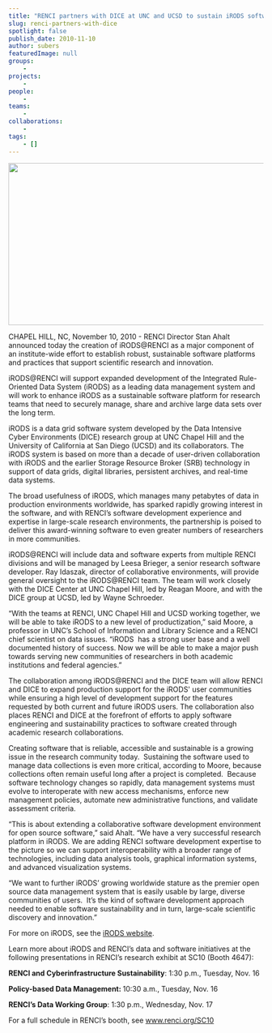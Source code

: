 ```yaml
---
title: "RENCI partners with DICE at UNC and UCSD to sustain iRODS software"
slug: renci-partners-with-dice
spotlight: false
publish_date: 2010-11-10
author: subers
featuredImage: null
groups:
    - 
projects:
    - 
people:
    - 
teams: 
    - 
collaborations:
    - 
tags:
    - []
---
```

<p><a href="http://www.renci.org/wp-content/uploads/2010/11/iRODS-logo.jpg"><img class="alignnone size-full wp-image-6496" title="iRODS-logo" src="http://www.renci.org/wp-content/uploads/2010/11/iRODS-logo.jpg" alt="" width="630" height="320" /></a></p>

<p>CHAPEL HILL, NC, November 10, 2010 - RENCI Director Stan Ahalt announced today the creation of iRODS@RENCI as a major component of an institute-wide effort to establish robust, sustainable software platforms and practices that support scientific research and innovation.</p>

<p>iRODS@RENCI will support expanded development of the Integrated Rule-Oriented Data System (iRODS) as a leading data management system and will work to enhance iRODS as a sustainable software platform for research teams that need to securely manage, share and archive large data sets over the long term.<!--more--></p>

<p>iRODS is a data grid software system developed by the Data Intensive Cyber Environments (DICE) research group at UNC Chapel Hill and the University of California at San Diego (UCSD) and its collaborators. The iRODS system is based on more than a decade of user-driven collaboration with iRODS and the earlier Storage Resource Broker (SRB) technology in support of data grids, digital libraries, persistent archives, and real-time data systems.</p>

<p>The broad usefulness of iRODS, which manages many petabytes of data in production environments worldwide, has sparked rapidly growing interest in the software, and with RENCI’s software development experience and expertise in large-scale research environments, the partnership is poised to deliver this award-winning software to even greater numbers of researchers in more communities.</p>

<p>iRODS@RENCI will include data and software experts from multiple RENCI divisions and will be managed by Leesa Brieger, a senior research software developer. Ray Idaszak, director of collaborative environments, will provide general oversight to the iRODS@RENCI team. The team will work closely with the DICE Center at UNC Chapel Hill, led by Reagan Moore, and with the DICE group at UCSD, led by Wayne Schroeder.</p>

<p>“With the teams at RENCI, UNC Chapel Hill and UCSD working together, we will be able to take iRODS to a new level of productization,” said Moore, a professor in UNC’s School of Information and Library Science and a RENCI chief scientist on data issues. “iRODS  has a strong user base and a well documented history of success. Now we will be able to make a major push towards serving new communities of researchers in both academic institutions and federal agencies.”</p>

<p>The collaboration among iRODS@RENCI and the DICE team will allow RENCI and DICE to expand production support for the iRODS' user communities while ensuring a high level of development support for the features requested by both current and future iRODS users. The collaboration also places RENCI and DICE at the forefront of efforts to apply software engineering and sustainability practices to software created through academic research collaborations.</p>

<p>Creating software that is reliable, accessible and sustainable is a growing issue in the research community today.  Sustaining the software used to manage data collections is even more critical, according to Moore, because collections often remain useful long after a project is completed.  Because software technology changes so rapidly, data management systems must evolve to interoperate with new access mechanisms, enforce new management policies, automate new administrative functions, and validate assessment criteria.</p>

<p>“This is about extending a collaborative software development environment for open source software,” said Ahalt. “We have a very successful research platform in iRODS. We are adding RENCI software development expertise to the picture so we can support interoperability with a broader range of technologies, including data analysis tools, graphical information systems, and advanced visualization systems.</p>

<p>“We want to further iRODS’ growing worldwide stature as the premier open source data management system that is easily usable by large, diverse communities of users.  It’s the kind of software development approach needed to enable software sustainability and in turn, large-scale scientific discovery and innovation.”</p>

<p>For more on iRODS, see the <a href="http://irods.diceresearch.org" target="_blank">iRODS website</a>.</p>

<p>Learn more about iRODS and RENCI’s data and software initiatives at the following presentations in RENCI’s research exhibit at SC10 (Booth 4647):</p>

<p><strong>RENCI and Cyberinfrastructure Sustainability</strong>: 1:30 p.m., Tuesday, Nov. 16</p>

<p><strong>Policy-based Data Management: </strong>10:30 a.m., Tuesday, Nov. 16</p>

<p><strong>RENCI’s Data Working Group</strong>: 1:30 p.m., Wednesday, Nov. 17</p>

<p>For a full schedule in RENCI’s booth, see <a href="../SC10">www.renci.org/SC10</a></p>

